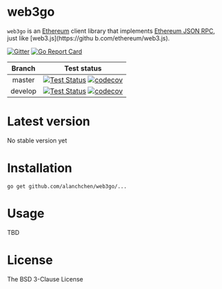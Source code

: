 # web3go
`web3go` is an [Ethereum](https://github.com/ethereum/go-ethereum) client library that implements [Ethereum JSON RPC](https://github.com/ethereum/wiki/wiki/JSON-RPC), just like [web3.js](https://githu
b.com/ethereum/web3.js).

[![Gitter](https://badges.gitter.im/alanchchen/web3go.svg)](https://gitter.im/alanchchen/web3go?utm_source=badge&utm_medium=badge&utm_campaign=pr-badge) [![Go Report Card](https://goreportcard.com/badge/github.com/alanchchen/web3go)](https://goreportcard.com/report/github.com/alanchchen/web3go)

| Branch  | Test status | 
|:-------:|:-----------:|
| master  | [![Test Status](https://travis-ci.org/alanchchen/web3go.svg?branch=master)](https://travis-ci.org/alanchchen/web3go) [![codecov](https://codecov.io/gh/alanchchen/web3go/branch/master/graph/badge.svg)](https://codecov.io/gh/alanchchen/web3go/branch/master) |
| develop | [![Test Status](https://travis-ci.org/alanchchen/web3go.svg?branch=develop)](https://travis-ci.org/alanchchen/web3go/) [![codecov](https://codecov.io/gh/alanchchen/web3go/branch/develop/graph/badge.svg)](https://codecov.io/gh/alanchchen/web3go/branch/develop) |

# Latest version
No stable version yet
 
# Installation
```shell
go get github.com/alanchchen/web3go/...
```

# Usage
TBD
 
# License
The BSD 3-Clause License
